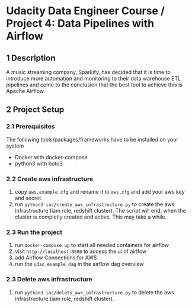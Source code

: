 # Udacity Data Engineer Course / Project 4: Data Pipelines with Airflow
## 1 Description
A music streaming company, Sparkify, has decided that it is time to introduce more automation and monitoring to their data warehouse ETL pipelines and come to the conclusion that the best tool to achieve this is Apache Airflow.


## 2 Project Setup
### 2.1 Prerequisites
The following tools/packages/frameworks have to be installed on your system
- Docker with docker-compose
- python3 with boto3

### 2.2 Create aws infrastructure
1. copy ```aws.example.cfg``` and rename it to ```aws.cfg``` and add your aws key and secret.
2. run ```python3 iac/create_aws_infrastructure.py``` to create the aws infrastructure (iam role, redshift cluster). The script will end, when the cluster is completly created and active. This may take a while.


### 2.3 Run the project
1. run ```docker-compose up``` to start all needed containers for airflow
2. visit ```http://localhost:8080``` to access the ui of airlfow
3. add Airflow Connections for AWS
4. run the ```udac_example_dag``` in the airflow dag overview

### 2.3 Delete aws infrastructure
1. run ```python3 iac/delets_aws_infrastructure.py``` to delete the aws infrastructure (iam role, redshift cluster).